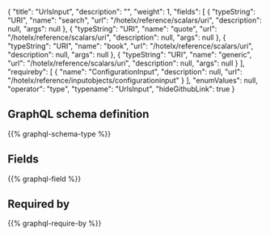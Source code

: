 {
  "title": "UrlsInput",
  "description": "",
  "weight": 1,
  "fields": [
    {
      "typeString": "URI",
      "name": "search",
      "url": "/hotelx/reference/scalars/uri",
      "description": null,
      "args": null
    },
    {
      "typeString": "URI",
      "name": "quote",
      "url": "/hotelx/reference/scalars/uri",
      "description": null,
      "args": null
    },
    {
      "typeString": "URI",
      "name": "book",
      "url": "/hotelx/reference/scalars/uri",
      "description": null,
      "args": null
    },
    {
      "typeString": "URI",
      "name": "generic",
      "url": "/hotelx/reference/scalars/uri",
      "description": null,
      "args": null
    }
  ],
  "requireby": [
    {
      "name": "ConfigurationInput",
      "description": null,
      "url": "/hotelx/reference/inputobjects/configurationinput"
    }
  ],
  "enumValues": null,
  "operator": "type",
  "typename": "UrlsInput",
  "hideGithubLink": true
}
## GraphQL schema definition

{{% graphql-schema-type %}}

## Fields

{{% graphql-field %}}

## Required by

{{% graphql-require-by %}}
